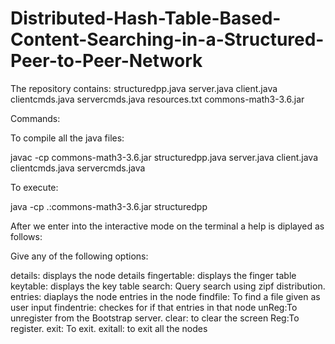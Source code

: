 # Distributed-Hash-Table-Based-Content-Searching-in-a-Structured-Peer-to-Peer-Network
The repository contains:
structuredpp.java
server.java
client.java
clientcmds.java
servercmds.java
resources.txt
commons-math3-3.6.jar


Commands:

To compile all the java files:

javac -cp commons-math3-3.6.jar structuredpp.java server.java client.java clientcmds.java servercmds.java

To execute:

java -cp .:commons-math3-3.6.jar structuredpp <Node port> <Bootstrap server IP> <Bootstrap server port>

After we enter into the interactive mode on the terminal a help is diplayed as follows:

Give any of the following options:

details: displays the node details
fingertable: displays the finger table
keytable: displays the key table
search: Query search using zipf distribution.
entries: diaplays the node entries in the node
findfile: To find a file given as user input
findentrie: checkes for if that entries in that node
unReg:To unregister from the Bootstrap server.
clear: to clear the screen
Reg:To register.
exit: To exit.
exitall: to exit all the nodes 

